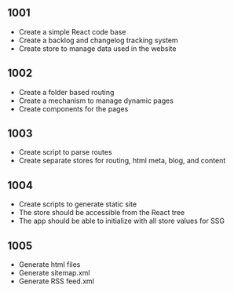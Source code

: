 ## 1001
  - Create a simple React code base
  - Create a backlog and changelog tracking system
  - Create store to manage data used in the website

## 1002
  - Create a folder based routing
  - Create a mechanism to manage dynamic pages
  - Create components for the pages

## 1003
  - Create script to parse routes 
  - Create separate stores for routing, html meta, blog, and content

## 1004
  - Create scripts to generate static site
  - The store should be accessible from the React tree
  - The app should be able to initialize with all store values for SSG
  
## 1005
  - Generate html files
  - Generate sitemap.xml
  - Generate RSS feed.xml
